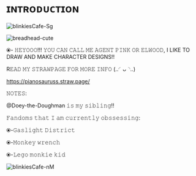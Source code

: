 # ɪɴᴛʀᴏᴅᴜᴄᴛɪᴏɴ

![blinkiesCafe-Sg](https://github.com/user-attachments/assets/17d31beb-fb17-4cb2-a830-37100659f227)


![breadhead-cute](https://github.com/user-attachments/assets/5643f190-528f-4649-8a83-c9a63ead0022)



⦿- 𝙷𝙴𝚈𝙾𝙾𝙾!!! 𝚈𝙾𝚄 𝙲𝙰𝙽 𝙲𝙰𝙻𝙻 𝙼𝙴 𝙰𝙶𝙴𝙽𝚃 𝙿𝙸𝙽𝙺 𝙾𝚁 𝙴𝙻𝚆𝙾𝙾𝙳, I LIKE TO DRAW AND MAKE CHARACTER DESIGNS!! 

R𝙴𝙰𝙳 𝙼𝚈 𝚂𝚃𝚁𝙰𝚆𝙿𝙰𝙶𝙴 𝙵𝙾𝚁 𝙼𝙾𝚁𝙴 𝙸𝙽𝙵𝙾 (..◜ᴗ◝..)

https://pianosauruss.straw.page/



𝙽𝙾𝚃𝙴𝚂:

@Doey-the-Doughman 𝚒𝚜 𝚖𝚢 𝚜𝚒𝚋𝚕𝚒𝚗𝚐!!

𝙵𝚊𝚗𝚍𝚘𝚖𝚜 𝚝𝚑𝚊𝚝 𝙸 𝚊𝚖 𝚌𝚞𝚛𝚛𝚎𝚗𝚝𝚕𝚢 𝚘𝚋𝚜𝚜𝚎𝚜𝚜𝚒𝚗𝚐:

⦿-𝙶𝚊𝚜𝚕𝚒𝚐𝚑𝚝 𝙳𝚒𝚜𝚝𝚛𝚒𝚌𝚝

⦿-𝙼𝚘𝚗𝚔𝚎𝚢 𝚠𝚛𝚎𝚗𝚌𝚑

⦿-𝙻𝚎𝚐𝚘 𝚖𝚘𝚗𝚔𝚒𝚎 𝚔𝚒𝚍



![blinkiesCafe-nM](https://github.com/user-attachments/assets/66d89db3-8804-4a89-9a03-1b8b2bf586ef)






